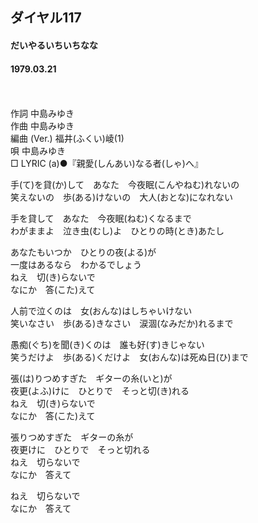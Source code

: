 ## ダイヤル117
#### だいやるいちいちなな
#### 1979.03.21
　

作詞  中島みゆき  
作曲  中島みゆき  
編曲 (Ver.)  福井(ふくい)崚(1)  
唄    中島みゆき  
□ LYRIC (a)●『親愛(しんあい)なる者(しゃ)へ』 


手(て)を貸(か)して　あなた　今夜眠(こんやねむ)れないの  
笑えないの　歩(ある)けないの　大人(おとな)になれない  
  
手を貸して　あなた　今夜眠(ねむ)くなるまで  
わがままよ　泣き虫(むし)よ　ひとりの時(とき)あたし  
  
あなたもいつか　ひとりの夜(よる)が  
一度はあるなら　わかるでしょう  
ねえ　切(き)らないで  
なにか　答(こた)えて  
  
人前で泣くのは　女(おんな)はしちゃいけない  
笑いなさい　歩(ある)きなさい　涙涸(なみだか)れるまで  
  
愚痴(ぐち)を聞(き)くのは　誰も好(す)きじゃない  
笑うだけよ　歩(ある)くだけよ　女(おんな)は死ぬ日(ひ)まで  
  
張(は)りつめすぎた　ギターの糸(いと)が  
夜更(よふ)けに　ひとりで　そっと切(き)れる  
ねえ　切(き)らないで  
なにか　答(こた)えて  
  
張りつめすぎた　ギターの糸が  
夜更けに　ひとりで　そっと切れる  
ねえ　切らないで  
なにか　答えて  
  
ねえ　切らないで  
なにか　答えて  